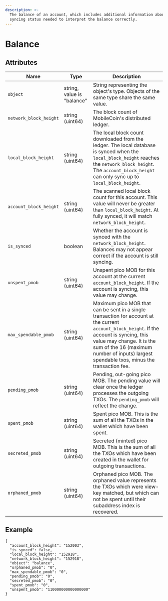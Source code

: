 ```yaml
---
description: >-
  The balance of an account, which includes additional information about the
  syncing status needed to interpret the balance correctly.
---
```


# Balance

## Attributes

| Name                   | Type                       | Description                                                                                                                                                                                                                                                          |
| ---------------------- | -------------------------- | -------------------------------------------------------------------------------------------------------------------------------------------------------------------------------------------------------------------------------------------------------------------- |
| `object`               | string, value is "balance" | String representing the object's type. Objects of the same type share the same value.                                                                                                                                                                                |
| `network_block_height` | string (uint64)            | The block count of MobileCoin's distributed ledger.                                                                                                                                                                                                                  |
| `local_block_height`   | string (uint64)            | The local block count downloaded from the ledger. The local database is synced when the `local_block_height` reaches the `network_block_height`. The `account_block_height` can only sync up to `local_block_height`.                                                |
| `account_block_height` | string (uint64)            | The scanned local block count for this account. This value will never be greater than `local_block_height`. At fully synced, it will match `network_block_height`.                                                                                                   |
| `is_synced`            | boolean                    | Whether the account is synced with the `network_block_height`. Balances may not appear correct if the account is still syncing.                                                                                                                                      |
| `unspent_pmob`         | string (uint64)            | Unspent pico MOB for this account at the current `account_block_height`. If the account is syncing, this value may change.                                                                                                                                           |
| `max_spendable_pmob`   | string (uint64)            | Maximum pico MOB that can be sent in a single transaction for account at the current `account_block_height`. If the account is syncing, this value may change. It is the sum of the 16 (maximum number of inputs) largest spendable txos, minus the transaction fee. |
| `pending_pmob`         | string (uint64)            | Pending, out-going pico MOB. The pending value will clear once the ledger processes the outgoing TXOs. The `pending_pmob` will reflect the change.                                                                                                                   |
| `spent_pmob`           | string (uint64)            | Spent pico MOB. This is the sum of all the TXOs in the wallet which have been spent.                                                                                                                                                                                 |
| `secreted_pmob`        | string (uint64)            | Secreted (minted) pico MOB. This is the sum of all the TXOs which have been created in the wallet for outgoing transactions.                                                                                                                                         |
| `orphaned_pmob`        | string (uint64)            | Orphaned pico MOB. The orphaned value represents the TXOs which were view-key matched, but which can not be spent until their subaddress index is recovered.                                                                                                         |

## Example

```
{
  "account_block_height": "152003",
  "is_synced": false,
  "local_block_height": "152918",
  "network_block_height": "152918",
  "object": "balance",
  "orphaned_pmob": "0",
  "max_spendable_pmob": "0",
  "pending_pmob": "0",
  "secreted_pmob": "0",
  "spent_pmob": "0",
  "unspent_pmob": "110000000000000000"
}
```
